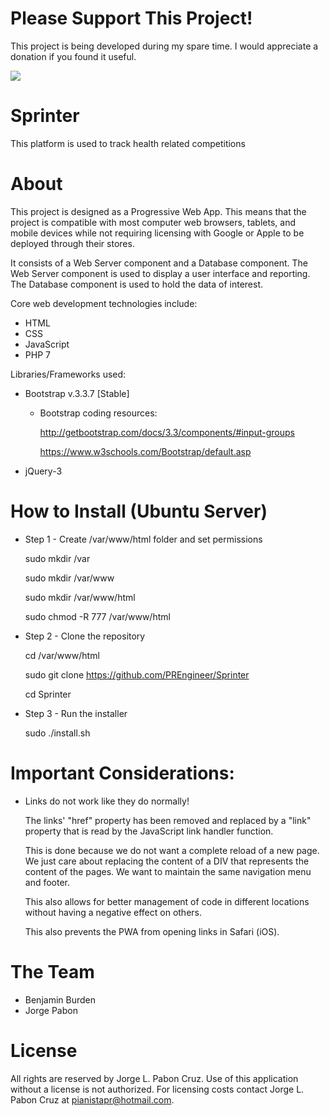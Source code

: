 # Please Support This Project!

This project is being developed during my spare time.  I would appreciate a donation if you found it useful.

[![](https://www.paypalobjects.com/en_US/i/btn/btn_donateCC_LG.gif)](https://www.paypal.com/cgi-bin/webscr?cmd=_donations&business=53CD2WNX3698E&lc=US&item_name=PREngineer&item_number=Event%2dManager&currency_code=USD&bn=PP%2dDonationsBF%3abtn_donateCC_LG%2egif%3aNonHosted)

# Sprinter

This platform is used to track health related competitions

# About

This project is designed as a Progressive Web App.  This means that the project is compatible with most computer web browsers, tablets, and mobile devices while not requiring licensing with Google or Apple to be deployed through their stores.

It consists of a Web Server component and a Database component.  The Web Server component is used to display a user interface and reporting.  The Database component is used to hold the data of interest.

Core web development technologies include:
  * HTML
  * CSS
  * JavaScript
  * PHP 7

Libraries/Frameworks used:
  * Bootstrap v.3.3.7 [Stable]
    * Bootstrap coding resources:

      http://getbootstrap.com/docs/3.3/components/#input-groups

      https://www.w3schools.com/Bootstrap/default.asp

  * jQuery-3

# How to Install (Ubuntu Server)

  * Step 1 - Create /var/www/html folder and set permissions

    sudo mkdir /var

    sudo mkdir /var/www

    sudo mkdir /var/www/html

    sudo chmod -R 777 /var/www/html

  * Step 2 - Clone the repository

    cd /var/www/html

    sudo git clone https://github.com/PREngineer/Sprinter

    cd Sprinter

  * Step 3 - Run the installer

    sudo ./install.sh



# Important Considerations:

  * Links do not work like they do normally!

    The links' "href" property has been removed and replaced by a "link" property that is read by
    the JavaScript link handler function.

    This is done because we do not want a complete reload of a new page.  We just care about
    replacing the content of a DIV that represents the content of the pages.  We want to maintain the same navigation menu and footer.

    This also allows for better management of code in different locations without having a
    negative effect on others.

	  This also prevents the PWA from opening links in Safari (iOS).

# The Team

  * Benjamin Burden
  * Jorge Pabon

# License

All rights are reserved by Jorge L. Pabon Cruz.  Use of this application without a license is not authorized.  For licensing costs contact Jorge L. Pabon Cruz at pianistapr@hotmail.com.
